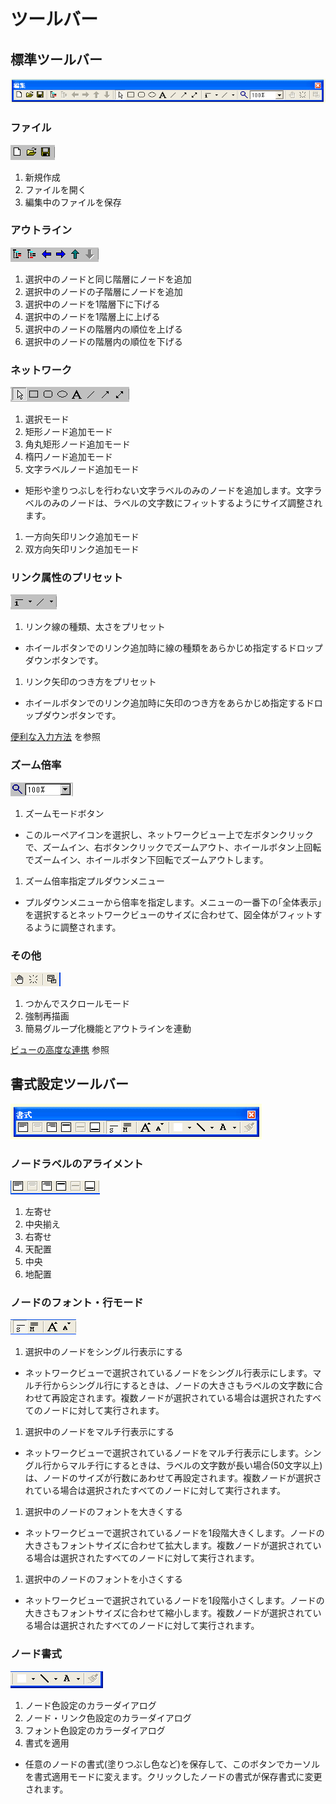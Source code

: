 # ツールバー
## 標準ツールバー

![](/images/toolbar.png)

### ファイル

![](/images/toolbar_file.png)

1. 新規作成
1. ファイルを開く
1. 編集中のファイルを保存

### アウトライン

![](/images/toolbar_outline.png)

1. 選択中のノードと同じ階層にノードを追加
1. 選択中のノードの子階層にノードを追加
1. 選択中のノードを1階層下に下げる
1. 選択中のノードを1階層上に上げる
1. 選択中のノードの階層内の順位を上げる
1. 選択中のノードの階層内の順位を下げる

### ネットワーク

![](/images/toolbar_netview.png)

1. 選択モード
1. 矩形ノード追加モード
1. 角丸矩形ノード追加モード
1. 楕円ノード追加モード
1. 文字ラベルノード追加モード
 - 矩形や塗りつぶしを行わない文字ラベルのみのノードを追加します。文字ラベルのみのノードは、ラベルの文字数にフィットするようにサイズ調整されます。
1. 一方向矢印リンク追加モード
1. 双方向矢印リンク追加モード

### リンク属性のプリセット

![](/images/toolbar_linkprop.png)

1. リンク線の種類、太さをプリセット
 - ホイールボタンでのリンク追加時に線の種類をあらかじめ指定するドロップダウンボタンです。
1. リンク矢印のつき方をプリセット
 - ホイールボタンでのリンク追加時に矢印のつき方をあらかじめ指定するドロップダウンボタンです。


[便利な入力方法](../features/efficient_input_method.md#作成されるリンクの属性をあらかじめ設定する) を参照

### ズーム倍率

![](/images/toolbar_zoom.png)

1. ズームモードボタン
 - このルーペアイコンを選択し、ネットワークビュー上で左ボタンクリックで、ズームイン、右ボタンクリックでズームアウト、ホイールボタン上回転でズームイン、ホイールボタン下回転でズームアウトします。
1. ズーム倍率指定プルダウンメニュー
 - プルダウンメニューから倍率を指定します。メニューの一番下の｢全体表示」を選択するとネットワークビューのサイズに合わせて、図全体がフィットするように調整されます。

### その他

![](/images/toolbar_etc.png)

1. つかんでスクロールモード
1. 強制再描画
1. 簡易グループ化機能とアウトラインを連動


[ビューの高度な連携](../features/advanced_cooperation.md) 参照

## 書式設定ツールバー

![](/images/formatbar.png)

### ノードラベルのアライメント

![](/images/formatbar_alignment.png)

1. 左寄せ
1. 中央揃え
1. 右寄せ
1. 天配置
1. 中央
1. 地配置

### ノードのフォント・行モード

![](/images/toolbar_format.png)

1. 選択中のノードをシングル行表示にする
 - ネットワークビューで選択されているノードをシングル行表示にします。マルチ行からシングル行にするときは、ノードの大きさもラベルの文字数に合わせて再設定されます。複数ノードが選択されている場合は選択されたすべてのノードに対して実行されます。
1. 選択中のノードをマルチ行表示にする
 - ネットワークビューで選択されているノードをマルチ行表示にします。シングル行からマルチ行にするときは、ラベルの文字数が長い場合(50文字以上)は、ノードのサイズが行数にあわせて再設定されます。複数ノードが選択されている場合は選択されたすべてのノードに対して実行されます。
1. 選択中のノードのフォントを大きくする
 - ネットワークビューで選択されているノードを1段階大きくします。ノードの大きさもフォントサイズに合わせて拡大します。複数ノードが選択されている場合は選択されたすべてのノードに対して実行されます。
1. 選択中のノードのフォントを小さくする
 - ネットワークビューで選択されているノードを1段階小さくします。ノードの大きさもフォントサイズに合わせて縮小します。複数ノードが選択されている場合は選択されたすべてのノードに対して実行されます。

### ノード書式

![](/images/format_pal.png)

1. ノード色設定のカラーダイアログ
1. ノード・リンク色設定のカラーダイアログ
1. フォント色設定のカラーダイアログ
1. 書式を適用
 - 任意のノードの書式(塗りつぶし色など)を保存して、このボタンでカーソルを書式適用モードに変えます。クリックしたノードの書式が保存書式に変更されます。
